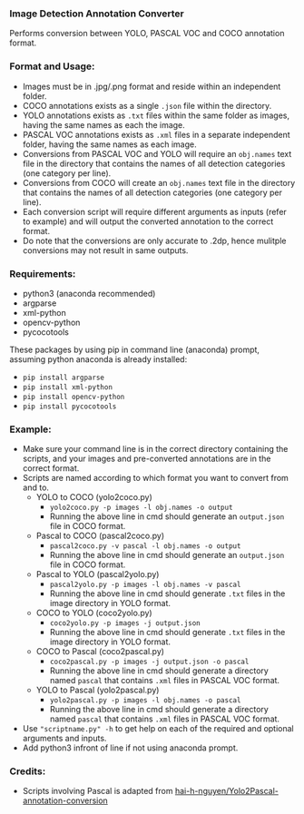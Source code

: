 ### Image Detection Annotation Converter

Performs conversion between YOLO, PASCAL VOC and COCO annotation format.

### Format and Usage:
- Images must be in .jpg/.png format and reside within an independent folder.
- COCO annotations exists as a single `.json` file within the directory.
- YOLO annotations exists as `.txt` files within the same folder as images, having the same names as each the image.
- PASCAL VOC annotations exists as `.xml` files in a separate independent folder, having the same names as each image.
- Conversions from PASCAL VOC and YOLO will require an `obj.names` text file in the directory that contains the names of all detection categories (one category per line).
- Conversions from COCO will create an `obj.names` text file in the directory that contains the names of all detection categories (one category per line).
- Each conversion script will require different arguments as inputs (refer to example) and will output the converted annotation to the correct format.
- Do note that the conversions are only accurate to .2dp, hence mulitple conversions may not result in same outputs.
### Requirements:
- python3 (anaconda recommended)
- argparse
- xml-python
- opencv-python
- pycocotools

 These packages by using pip in command line (anaconda) prompt, assuming python anaconda is already installed:
  - `pip install argparse`
  - `pip install xml-python`
  - `pip install opencv-python`
  - `pip install pycocotools`
### Example:
- Make sure your command line is in the correct directory containing the scripts, and your images and pre-converted annotations are in the correct format.
- Scripts are named according to which format you want to convert from and to.
  - YOLO to COCO (yolo2coco.py)
    - ```yolo2coco.py -p images -l obj.names -o output```
    - Running the above line in cmd should generate an `output.json` file in COCO format.
  - Pascal to COCO (pascal2coco.py)
    - ```pascal2coco.py -v pascal -l obj.names -o output```
    - Running the above line in cmd should generate an `output.json` file in COCO format.
  - Pascal to YOLO (pascal2yolo.py)
    - ```pascal2yolo.py -p images -l obj.names -v pascal```
    - Running the above line in cmd should generate `.txt` files in the image directory in YOLO format.
  - COCO to YOLO (coco2yolo.py)
    - ```coco2yolo.py -p images -j output.json```
    - Running the above line in cmd should generate `.txt` files in the image directory in YOLO format.
  - COCO to Pascal (coco2pascal.py)
    - ```coco2pascal.py -p images -j output.json -o pascal```
    - Running the above line in cmd should generate a directory named `pascal` that contains `.xml` files in PASCAL VOC format.
  - YOLO to Pascal (yolo2pascal.py)
    - ```yolo2pascal.py -p images -l obj.names -o pascal```
    - Running the above line in cmd should generate a directory named `pascal` that contains `.xml` files in PASCAL VOC format.
- Use `"scriptname.py" -h` to get help on each of the required and optional arguments and inputs.
- Add python3 infront of line if not using anaconda prompt.
### Credits:
 - Scripts involving Pascal is adapted from [hai-h-nguyen/Yolo2Pascal-annotation-conversion](https://github.com/hai-h-nguyen/Yolo2Pascal-annotation-conversion)
